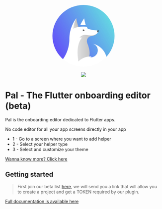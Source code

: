 <p align="center">
	<a href="https://apparence.io/">
		<img src="https://github.com/Apparence-io/pal-plugin/blob/master/example/assets/images/icon.jpg?raw=true" width="200px" alt="pal logo" style="border-radius:50%">
	</a>
</p>
<p align="center">
    <img src="https://img.shields.io/badge/status-beta-brightgreen"/>
</p>

# Pal - The Flutter onboarding editor (beta)

Pal is the onboarding editor dedicated to Flutter apps.

No code editor for all your app screens directly in your app
* 1 - Go to a screen where you want to add helper
* 2 - Select your helper type
* 3 - Select and customize your theme

[Wanna know more? Click here](http://pal-plugin.tech)

## Getting started

> First join our beta list [here](http://pal-plugin.tech), we will send you a link that will allow you to create a project and get a TOKEN required by our plugin.

[Full documentation is available here](http://doc.pal-plugin.tech)

